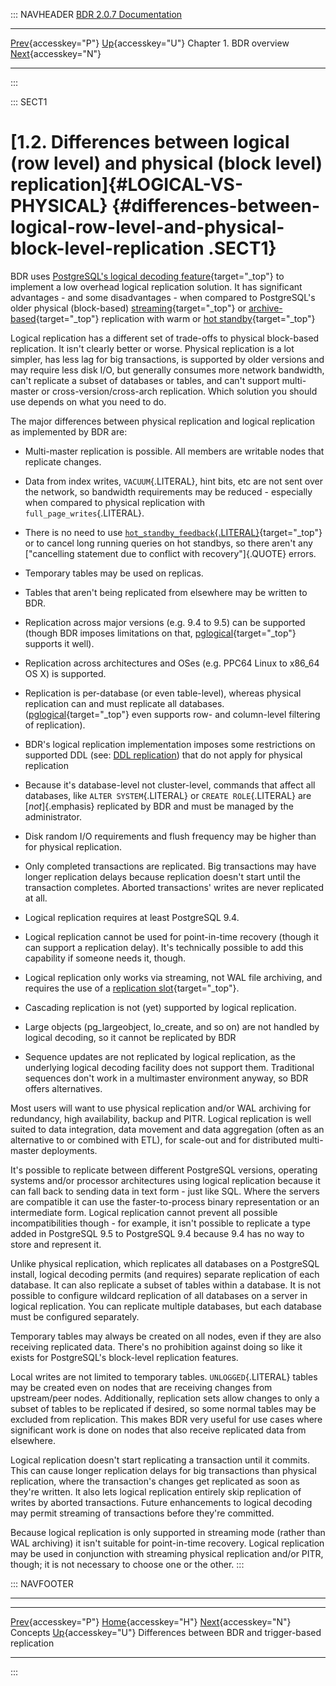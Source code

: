 ::: NAVHEADER
  [BDR 2.0.7 Documentation](index.md)
  ----------------------------------------------------- ------------------------------------ ------------------------- ----------------------------------------------------------------------------------------------------------
  [Prev](bdr-concepts.md "Concepts"){accesskey="P"}   [Up](overview.md){accesskey="U"}    Chapter 1. BDR overview    [Next](bdr-vs-trigger-based.md "Differences between BDR and trigger-based replication"){accesskey="N"}

------------------------------------------------------------------------
:::

::: SECT1
# [1.2. Differences between logical (row level) and physical (block level) replication]{#LOGICAL-VS-PHYSICAL} {#differences-between-logical-row-level-and-physical-block-level-replication .SECT1}

BDR uses [PostgreSQL\'s logical decoding
feature](http://www.postgresql.org/docs/current/static/logicaldecoding.html){target="_top"}
to implement a low overhead logical replication solution. It has
significant advantages - and some disadvantages - when compared to
PostgreSQL\'s older physical (block-based)
[streaming](http://www.postgresql.org/docs/current/static/warm-standby.html#STREAMING-REPLICATION){target="_top"}
or
[archive-based](http://www.postgresql.org/docs/current/static/warm-standby.html){target="_top"}
replication with warm or [hot
standby](http://www.postgresql.org/docs/current/static/hot-standby.html){target="_top"}

Logical replication has a different set of trade-offs to physical
block-based replication. It isn\'t clearly better or worse. Physical
replication is a lot simpler, has less lag for big transactions, is
supported by older versions and may require less disk I/O, but generally
consumes more network bandwidth, can\'t replicate a subset of databases
or tables, and can\'t support multi-master or cross-version/cross-arch
replication. Which solution you should use depends on what you need to
do.

The major differences between physical replication and logical
replication as implemented by BDR are:

-   Multi-master replication is possible. All members are writable nodes
    that replicate changes.

-   Data from index writes, `VACUUM`{.LITERAL}, hint bits, etc are not
    sent over the network, so bandwidth requirements may be reduced -
    especially when compared to physical replication with
    `full_page_writes`{.LITERAL}.

-   There is no need to use
    [`hot_standby_feedback`{.LITERAL}](http://www.postgresql.org/docs/current/static/runtime-config-replication.html#GUC-HOT-STANDBY-FEEDBACK){target="_top"}
    or to cancel long running queries on hot standbys, so there aren\'t
    any [\"cancelling statement due to conflict with recovery\"]{.QUOTE}
    errors.

-   Temporary tables may be used on replicas.

-   Tables that aren\'t being replicated from elsewhere may be written
    to BDR.

-   Replication across major versions (e.g. 9.4 to 9.5) can be supported
    (though BDR imposes limitations on that,
    [pglogical](http://2ndquadrant.com/pglogical){target="_top"}
    supports it well).

-   Replication across architectures and OSes (e.g. PPC64 Linux to
    x86_64 OS X) is supported.

-   Replication is per-database (or even table-level), whereas physical
    replication can and must replicate all databases.
    ([pglogical](http://2ndquadrant.com/pglogical){target="_top"} even
    supports row- and column-level filtering of replication).

-   BDR\'s logical replication implementation imposes some restrictions
    on supported DDL (see: [DDL replication](ddl-replication.md)) that
    do not apply for physical replication

-   Because it\'s database-level not cluster-level, commands that affect
    all databases, like `ALTER SYSTEM`{.LITERAL} or
    `CREATE ROLE`{.LITERAL} are [*not*]{.emphasis} replicated by BDR and
    must be managed by the administrator.

-   Disk random I/O requirements and flush frequency may be higher than
    for physical replication.

-   Only completed transactions are replicated. Big transactions may
    have longer replication delays because replication doesn\'t start
    until the transaction completes. Aborted transactions\' writes are
    never replicated at all.

-   Logical replication requires at least PostgreSQL 9.4.

-   Logical replication cannot be used for point-in-time recovery
    (though it can support a replication delay). It\'s technically
    possible to add this capability if someone needs it, though.

-   Logical replication only works via streaming, not WAL file
    archiving, and requires the use of a [replication
    slot](http://www.postgresql.org/docs/current/static/logicaldecoding-explanation.html){target="_top"}.

-   Cascading replication is not (yet) supported by logical replication.

-   Large objects (pg_largeobject, lo_create, and so on) are not handled
    by logical decoding, so it cannot be replicated by BDR

-   Sequence updates are not replicated by logical replication, as the
    underlying logical decoding facility does not support them.
    Traditional sequences don\'t work in a multimaster environment
    anyway, so BDR offers alternatives.

Most users will want to use physical replication and/or WAL archiving
for redundancy, high availability, backup and PITR. Logical replication
is well suited to data integration, data movement and data aggregation
(often as an alternative to or combined with ETL), for scale-out and for
distributed multi-master deployments.

It\'s possible to replicate between different PostgreSQL versions,
operating systems and/or processor architectures using logical
replication because it can fall back to sending data in text form - just
like SQL. Where the servers are compatible it can use the
faster-to-process binary representation or an intermediate form. Logical
replication cannot prevent all possible incompatibilities though - for
example, it isn\'t possible to replicate a type added in PostgreSQL 9.5
to PostgreSQL 9.4 because 9.4 has no way to store and represent it.

Unlike physical replication, which replicates all databases on a
PostgreSQL install, logical decoding permits (and requires) separate
replication of each database. It can also replicate a subset of tables
within a database. It is not possible to configure wildcard replication
of all databases on a server in logical replication. You can replicate
multiple databases, but each database must be configured separately.

Temporary tables may always be created on all nodes, even if they are
also receiving replicated data. There\'s no prohibition against doing so
like it exists for PostgreSQL\'s block-level replication features.

Local writes are not limited to temporary tables. `UNLOGGED`{.LITERAL}
tables may be created even on nodes that are receiving changes from
upstream/peer nodes. Additionally, replication sets allow changes to
only a subset of tables to be replicated if desired, so some normal
tables may be excluded from replication. This makes BDR very useful for
use cases where significant work is done on nodes that also receive
replicated data from elsewhere.

Logical replication doesn\'t start replicating a transaction until it
commits. This can cause longer replication delays for big transactions
than physical replication, where the transaction\'s changes get
replicated as soon as they\'re written. It also lets logical replication
entirely skip replication of writes by aborted transactions. Future
enhancements to logical decoding may permit streaming of transactions
before they\'re committed.

Because logical replication is only supported in streaming mode (rather
than WAL archiving) it isn\'t suitable for point-in-time recovery.
Logical replication may be used in conjunction with streaming physical
replication and/or PITR, though; it is not necessary to choose one or
the other.
:::

::: NAVFOOTER

------------------------------------------------------------------------

  ------------------------------------------ ------------------------------------ -------------------------------------------------------
  [Prev](bdr-concepts.md){accesskey="P"}    [Home](index.md){accesskey="H"}          [Next](bdr-vs-trigger-based.md){accesskey="N"}
  Concepts                                    [Up](overview.md){accesskey="U"}    Differences between BDR and trigger-based replication
  ------------------------------------------ ------------------------------------ -------------------------------------------------------
:::
